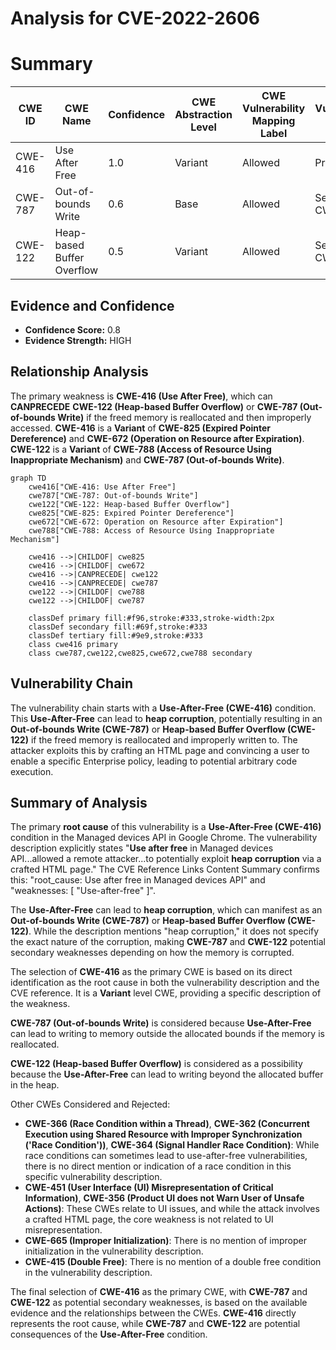 # Analysis for CVE-2022-2606

# Summary
| CWE ID | CWE Name | Confidence | CWE Abstraction Level | CWE Vulnerability Mapping Label | CWE-Vulnerability Mapping Notes |
|---|---|---|---|---|---|
| CWE-416 | Use After Free | 1.0 | Variant | Allowed | Primary CWE |
| CWE-787 | Out-of-bounds Write | 0.6 | Base | Allowed | Secondary CWE |
| CWE-122 | Heap-based Buffer Overflow | 0.5 | Variant | Allowed | Secondary CWE |

## Evidence and Confidence

*   **Confidence Score:** 0.8
*   **Evidence Strength:** HIGH

## Relationship Analysis
The primary weakness is **CWE-416 (Use After Free)**, which can **CANPRECEDE** **CWE-122 (Heap-based Buffer Overflow)** or **CWE-787 (Out-of-bounds Write)** if the freed memory is reallocated and then improperly accessed. **CWE-416** is a **Variant** of **CWE-825 (Expired Pointer Dereference)** and **CWE-672 (Operation on Resource after Expiration)**. **CWE-122** is a **Variant** of **CWE-788 (Access of Resource Using Inappropriate Mechanism)** and **CWE-787 (Out-of-bounds Write)**.

```mermaid
graph TD
    cwe416["CWE-416: Use After Free"]
    cwe787["CWE-787: Out-of-bounds Write"]
    cwe122["CWE-122: Heap-based Buffer Overflow"]
    cwe825["CWE-825: Expired Pointer Dereference"]
    cwe672["CWE-672: Operation on Resource after Expiration"]
    cwe788["CWE-788: Access of Resource Using Inappropriate Mechanism"]
    
    cwe416 -->|CHILDOF| cwe825
    cwe416 -->|CHILDOF| cwe672
    cwe416 -->|CANPRECEDE| cwe122
    cwe416 -->|CANPRECEDE| cwe787
    cwe122 -->|CHILDOF| cwe788
    cwe122 -->|CHILDOF| cwe787
    
    classDef primary fill:#f96,stroke:#333,stroke-width:2px
    classDef secondary fill:#69f,stroke:#333
    classDef tertiary fill:#9e9,stroke:#333
    class cwe416 primary
    class cwe787,cwe122,cwe825,cwe672,cwe788 secondary
```

## Vulnerability Chain
The vulnerability chain starts with a **Use-After-Free (CWE-416)** condition. This **Use-After-Free** can lead to **heap corruption**, potentially resulting in an **Out-of-bounds Write (CWE-787)** or **Heap-based Buffer Overflow (CWE-122)** if the freed memory is reallocated and improperly written to. The attacker exploits this by crafting an HTML page and convincing a user to enable a specific Enterprise policy, leading to potential arbitrary code execution.

## Summary of Analysis
The primary **root cause** of this vulnerability is a **Use-After-Free (CWE-416)** condition in the Managed devices API in Google Chrome. The vulnerability description explicitly states "**Use after free** in Managed devices API...allowed a remote attacker...to potentially exploit **heap corruption** via a crafted HTML page." The CVE Reference Links Content Summary confirms this: "root_cause: Use after free in Managed devices API" and "weaknesses: [ "Use-after-free" ]".

The **Use-After-Free** can lead to **heap corruption**, which can manifest as an **Out-of-bounds Write (CWE-787)** or **Heap-based Buffer Overflow (CWE-122)**. While the description mentions "heap corruption," it does not specify the exact nature of the corruption, making **CWE-787** and **CWE-122** potential secondary weaknesses depending on how the memory is corrupted.

The selection of **CWE-416** as the primary CWE is based on its direct identification as the root cause in both the vulnerability description and the CVE reference. It is a **Variant** level CWE, providing a specific description of the weakness.

**CWE-787 (Out-of-bounds Write)** is considered because **Use-After-Free** can lead to writing to memory outside the allocated bounds if the memory is reallocated.

**CWE-122 (Heap-based Buffer Overflow)** is considered as a possibility because the **Use-After-Free** can lead to writing beyond the allocated buffer in the heap.

Other CWEs Considered and Rejected:

*   **CWE-366 (Race Condition within a Thread)**, **CWE-362 (Concurrent Execution using Shared Resource with Improper Synchronization ('Race Condition'))**, **CWE-364 (Signal Handler Race Condition)**: While race conditions can sometimes lead to use-after-free vulnerabilities, there is no direct mention or indication of a race condition in this specific vulnerability description.
*   **CWE-451 (User Interface (UI) Misrepresentation of Critical Information)**, **CWE-356 (Product UI does not Warn User of Unsafe Actions)**: These CWEs relate to UI issues, and while the attack involves a crafted HTML page, the core weakness is not related to UI misrepresentation.
*   **CWE-665 (Improper Initialization)**: There is no mention of improper initialization in the vulnerability description.
*   **CWE-415 (Double Free)**: There is no mention of a double free condition in the vulnerability description.

The final selection of **CWE-416** as the primary CWE, with **CWE-787** and **CWE-122** as potential secondary weaknesses, is based on the available evidence and the relationships between the CWEs. **CWE-416** directly represents the root cause, while **CWE-787** and **CWE-122** are potential consequences of the **Use-After-Free** condition.